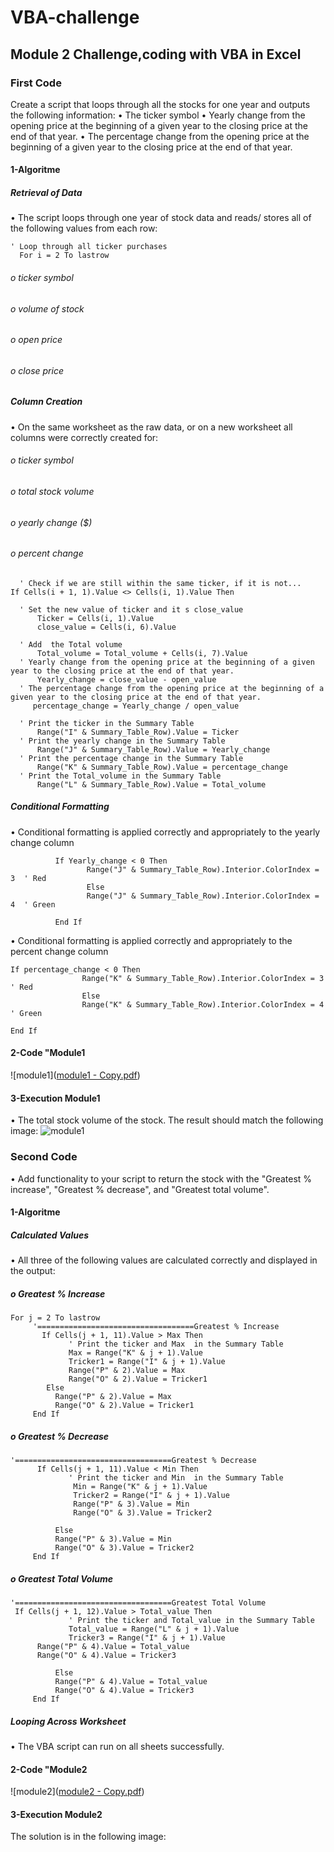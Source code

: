 # VBA-challenge
## Module 2 Challenge,coding with VBA in Excel
### First Code 
Create a script that loops through all the stocks for one year and outputs the following information:
•	The ticker symbol
•	Yearly change from the opening price at the beginning of a given year to the closing price at the end of that year.
•	The percentage change from the opening price at the beginning of a given year to the closing price at the end of that year.
#### 1-Algoritme 
 ##### Retrieval of Data 
•	The script loops through one year of stock data and reads/ stores all of the following values from each row:
  ```
  ' Loop through all ticker purchases
    For i = 2 To lastrow
```
 ###### o	ticker symbol 
 ###### o	volume of stock 
 ###### o	open price 
 ###### o close price 
 ##### Column Creation 
 •	On the same worksheet as the raw data, or on a new worksheet all columns were correctly created for:
 ###### o	ticker symbol 
 ###### o	total stock volume 
 ###### o	yearly change ($) 	
 ###### o percent change 

```          
  ' Check if we are still within the same ticker, if it is not...
If Cells(i + 1, 1).Value <> Cells(i, 1).Value Then

  ' Set the new value of ticker and it s close_value
      Ticker = Cells(i, 1).Value
      close_value = Cells(i, 6).Value
      
  ' Add  the Total volume
      Total_volume = Total_volume + Cells(i, 7).Value
  ' Yearly change from the opening price at the beginning of a given year to the closing price at the end of that year.
      Yearly_change = close_value - open_value
  ' The percentage change from the opening price at the beginning of a given year to the closing price at the end of that year.
     percentage_change = Yearly_change / open_value
```

```
  ' Print the ticker in the Summary Table
      Range("I" & Summary_Table_Row).Value = Ticker
  ' Print the yearly change in the Summary Table
      Range("J" & Summary_Table_Row).Value = Yearly_change
  ' Print the percentage change in the Summary Table
      Range("K" & Summary_Table_Row).Value = percentage_change
  ' Print the Total_volume in the Summary Table
      Range("L" & Summary_Table_Row).Value = Total_volume
```

 ##### Conditional Formatting 
•	Conditional formatting is applied correctly and appropriately to the yearly change column 
```            
          If Yearly_change < 0 Then
                 Range("J" & Summary_Table_Row).Interior.ColorIndex = 3  ' Red
                 Else
                 Range("J" & Summary_Table_Row).Interior.ColorIndex = 4  ' Green

          End If
``` 
      
•	Conditional formatting is applied correctly and appropriately to the percent change column
 ```
If percentage_change < 0 Then
                 Range("K" & Summary_Table_Row).Interior.ColorIndex = 3  ' Red
                 Else
                 Range("K" & Summary_Table_Row).Interior.ColorIndex = 4  ' Green

 End If
```
#### 2-Code "Module1
![module1]([module1 - Copy.pdf](https://github.com/fahr-khadija/VBA-challenge/blob/main/module1%20-%20Copy.pdf))
#### 3-Execution Module1
•	The total stock volume of the stock. The result should match the following image:
![module1]([module1_year2018.pdf](https://github.com/fahr-khadija/VBA-challenge/blob/main/year2018.jpg))
### Second Code 
•	Add functionality to your script to return the stock with the "Greatest % increase", "Greatest % decrease", and "Greatest total volume". 
#### 1-Algoritme 
##### Calculated Values 
•	All three of the following values are calculated correctly and displayed in the output:
 ##### o	Greatest % Increase 
```
For j = 2 To lastrow
     '===================================Greatest % Increase
       If Cells(j + 1, 11).Value > Max Then
             ' Print the ticker and Max  in the Summary Table
             Max = Range("K" & j + 1).Value
             Tricker1 = Range("I" & j + 1).Value
             Range("P" & 2).Value = Max
             Range("O" & 2).Value = Tricker1
        Else
          Range("P" & 2).Value = Max
          Range("O" & 2).Value = Tricker1
     End If
```
##### o	Greatest % Decrease 
```
'===================================Greatest % Decrease
      If Cells(j + 1, 11).Value < Min Then
             ' Print the ticker and Min  in the Summary Table
              Min = Range("K" & j + 1).Value
              Tricker2 = Range("I" & j + 1).Value
              Range("P" & 3).Value = Min
              Range("O" & 3).Value = Tricker2
                        
          Else
          Range("P" & 3).Value = Min
          Range("O" & 3).Value = Tricker2
     End If
```
##### o	Greatest Total Volume 
```
'===================================Greatest Total Volume 
 If Cells(j + 1, 12).Value > Total_value Then
             ' Print the ticker and Total_value in the Summary Table
             Total_value = Range("L" & j + 1).Value
             Tricker3 = Range("I" & j + 1).Value
      Range("P" & 4).Value = Total_value
      Range("O" & 4).Value = Tricker3
                        
          Else
          Range("P" & 4).Value = Total_value
          Range("O" & 4).Value = Tricker3
     End If
```

##### Looping Across Worksheet 
•	The VBA script can run on all sheets successfully.
#### 2-Code "Module2
![module2]([module2 - Copy.pdf](https://github.com/fahr-khadija/VBA-challenge/blob/main/module2%20-%20Copy.pdf))
#### 3-Execution Module2
  The solution is  in the following image:
  



  
